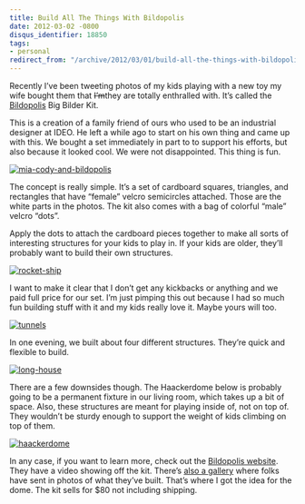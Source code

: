```yaml
---
title: Build All The Things With Bildopolis
date: 2012-03-02 -0800
disqus_identifier: 18850
tags:
- personal
redirect_from: "/archive/2012/03/01/build-all-the-things-with-bildopolis.aspx/"
---
```


Recently I’ve been tweeting photos of my kids playing with a new toy my
wife bought them that ~~I’m~~they are totally enthralled with. It’s
called the [Bildopolis](http://bildopolis.com/ "Bildopolis") Big Bilder
Kit.

This is a creation of a family friend of ours who used to be an
industrial designer at IDEO. He left a while ago to start on his own
thing and came up with this. We bought a set immediately in part to to
support his efforts, but also because it looked cool. We were not
disappointed. This thing is fun.

[![mia-cody-and-bildopolis](https://haacked.com/images/haacked_com/WindowsLiveWriter/Build-All-The-Things-With-Bildopolis_140B5/mia-cody-and-bildopolis_thumb.jpg "mia-cody-and-bildopolis")](https://haacked.com/images/haacked_com/WindowsLiveWriter/Build-All-The-Things-With-Bildopolis_140B5/mia-cody-and-bildopolis.jpg)

The concept is really simple. It’s a set of cardboard squares,
triangles, and rectangles that have “female” velcro semicircles
attached. Those are the white parts in the photos. The kit also comes
with a bag of colorful “male” velcro “dots”.

Apply the dots to attach the cardboard pieces together to make all sorts
of interesting structures for your kids to play in. If your kids are
older, they’ll probably want to build their own structures.

[![rocket-ship](https://haacked.com/images/haacked_com/WindowsLiveWriter/Build-All-The-Things-With-Bildopolis_140B5/rocket-ship_thumb.jpg "rocket-ship")](https://haacked.com/images/haacked_com/WindowsLiveWriter/Build-All-The-Things-With-Bildopolis_140B5/rocket-ship.jpg)

I want to make it clear that I don’t get any kickbacks or anything and
we paid full price for our set. I’m just pimping this out because I had
so much fun building stuff with it and my kids really love it. Maybe
yours will too.

[![tunnels](https://haacked.com/images/haacked_com/WindowsLiveWriter/Build-All-The-Things-With-Bildopolis_140B5/tunnels_thumb.jpg "tunnels")](https://haacked.com/images/haacked_com/WindowsLiveWriter/Build-All-The-Things-With-Bildopolis_140B5/tunnels_2.jpg)

In one evening, we built about four different structures. They’re quick
and flexible to build.

[![long-house](https://haacked.com/images/haacked_com/WindowsLiveWriter/Build-All-The-Things-With-Bildopolis_140B5/long-house_thumb.jpg "long-house")](https://haacked.com/images/haacked_com/WindowsLiveWriter/Build-All-The-Things-With-Bildopolis_140B5/long-house_2.jpg)

There are a few downsides though. The Haackerdome below is probably
going to be a permanent fixture in our living room, which takes up a bit
of space. Also, these structures are meant for playing inside of, not on
top of. They wouldn’t be sturdy enough to support the weight of kids
climbing on top of them.

[![haackerdome](https://haacked.com/images/haacked_com/WindowsLiveWriter/Build-All-The-Things-With-Bildopolis_140B5/haackerdome_thumb.jpg "haackerdome")](https://haacked.com/images/haacked_com/WindowsLiveWriter/Build-All-The-Things-With-Bildopolis_140B5/haackerdome_2.jpg)

In any case, if you want to learn more, check out the [Bildopolis
website](http://bildopolis.com/ "Bildopolis"). They have a video showing
off the kit. There’s [also a
gallery](http://bildopolis.com/bildopolis2011/gallery2012.php "Bildopolis Gallery")
where folks have sent in photos of what they’ve built. That’s where I
got the idea for the dome. The kit sells for \$80 not including
shipping.

